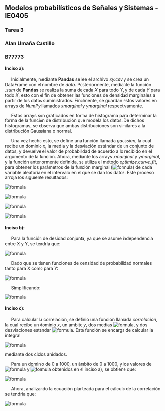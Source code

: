 ## Modelos probabilísticos de Señales y Sistemas - IE0405
### Tarea 3
### Alan Umaña Castillo
### B77773

#### Inciso a):

&nbsp;&nbsp;&nbsp;&nbsp; Inicialmente, mediante **Pandas** se lee el archivo *xy.csv* y se crea un DataFrame con el nombre de *data*. Posteriormente, mediante la función *.sum* de **Pandas** se realiza la suma de cada *X* para todo *Y*, y de cada *Y* para todo *X*, esto con el fin de obtener las funciones de densidad marginales a partir de los datos suministrados. Finalmente, se guardan estos valores en arrays de *NumPy* llamados *xmarginal* y *ymarginal* respectivamente. 

&nbsp;&nbsp;&nbsp;&nbsp; Estos arrays son graficados en forma de histograma para determinar la forma de la función de distribución que modela los datos. De dichos histogramas, se observa que ambas distribuciones son similares a la distribución Gaussiana o normal.

&nbsp;&nbsp;&nbsp;&nbsp; Una vez hecho esto, se define una función llamada *gaussian*, la cual recibe un dominio *x*, la media y la desviación estándar de un conjunto de datos, y devuelve el valor de probabilidad de acuerdo a lo recibido en el argumento de la función. Ahora, mediante los arrays *xmarginal* y *ymarginal*, y la función anteriormente definida, se utiliza el método *optimize.curve_fit*, para obtener los parámetros de la función marginal (![formula](https://render.githubusercontent.com/render/math?math=\mu_x,\sigma_x,\mu_y,\sigma_y)) de cada variable aleatoria en el intervalo en el que se dan los datos. Este proceso arroja los siguiente resultados:

![formula](https://render.githubusercontent.com/render/math?math=\mu_x=9.904843809352778)

![formula](https://render.githubusercontent.com/render/math?math=\sigma_x=3.2994428756632264)

![formula](https://render.githubusercontent.com/render/math?math=\mu_y=15.07946090037476)

![formula](https://render.githubusercontent.com/render/math?math=\sigma_y=6.026937757836623)

#### Inciso b):

&nbsp;&nbsp;&nbsp;&nbsp; Para la función de desidad conjunta, ya que se asume independencia entre X y Y, se tendría que:

![formula](https://render.githubusercontent.com/render/math?math=f_{X,Y}(x,y)=f_{X}(x)f_{Y}(y))

&nbsp;&nbsp;&nbsp;&nbsp; Dado que se tienen funciones de densidad de probabilidad normales tanto para X como para Y:

![formula](https://render.githubusercontent.com/render/math?math=f_{X,Y}(x,y)=\frac{1}{\sqrt{2\pi}\sigma_x}e^{-\frac{(x-\mu_x)^2}{2\sigma_x^2}}\cdot\frac{1}{\sqrt{2\pi}\sigma_y}e^{-\frac{(y-\mu_y)^2}{2\sigma_y^2}})

&nbsp;&nbsp;&nbsp;&nbsp; Simplificando:

![formula](https://render.githubusercontent.com/render/math?math=f_{X,Y}(x,y)=\frac{1}{2\pi\sigma_x\sigma_y}e^{-\frac{(x-\mu_x)^2}{2\sigma_x^2}-\frac{(y-\mu_y)^2}{2\sigma_y^2}})

#### Inciso c):

&nbsp;&nbsp;&nbsp;&nbsp; Para calcular la correlación, se definió una función llamada *correlacion*, la cual recibe un dominio *x*, un ámbito *y*, dos medias ![formula](https://render.githubusercontent.com/render/math?math=\mu_x,\mu_y), y dos desviaciones estándar ![formula](https://render.githubusercontent.com/render/math?math=\sigma_x,\sigma_y). Esta función se encarga de calcular la integral

![formula](https://render.githubusercontent.com/render/math?math=R_{XY}=\int_{-\infty}^{\infty}\int_{-\infty}^{\infty}\frac{xy}{2\pi\sigma_x\sigma_y}e^{-\frac{(x-\mu_x)^2}{2\sigma_x^2}-\frac{(y-\mu_y)^2}{2\sigma_y^2}}dydx)

mediante dos ciclos anidados.

&nbsp;&nbsp;&nbsp;&nbsp; Para un dominio de 0 a 1000, un ámbito de 0 a 1000, y los valores de ![formula](https://render.githubusercontent.com/render/math?math=\mu_x,\sigma_x,\mu_y) y ![formula](https://render.githubusercontent.com/render/math?math=\sigma_y) obtenidos en el inciso a), se obtiene que:


![formula](https://render.githubusercontent.com/render/math?math=R_{XY}=149.19466184953106)

&nbsp;&nbsp;&nbsp;&nbsp; Ahora, analizando la ecuación planteada para el cálculo de la correlación se tendria que:

![formula](https://render.githubusercontent.com/render/math?math=R_{XY}=\int_{-\infty}^{\infty}\int_{-\infty}^{\infty}\frac{xy}{\sqrt{2\pi}^2\sigma_x\sigma_y}e^{-\frac{(x-\mu_x)^2}{2\sigma_x^2}-\frac{(y-\mu_y)^2}{2\sigma_y^2}}dydx)





